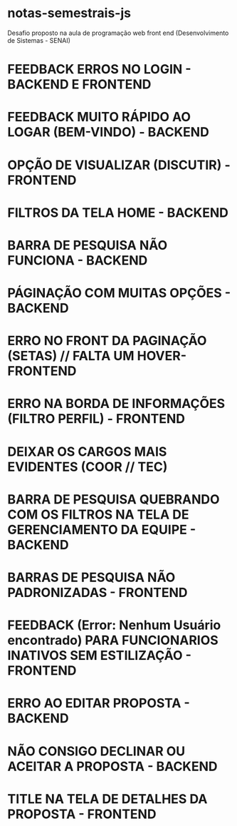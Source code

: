 # notas-semestrais-js
Desafio proposto na aula de programação web front end (Desenvolvimento de Sistemas - SENAI)

# FEEDBACK ERROS NO LOGIN - BACKEND E FRONTEND
# FEEDBACK MUITO RÁPIDO AO LOGAR (BEM-VINDO) - BACKEND
# OPÇÃO DE VISUALIZAR (DISCUTIR) - FRONTEND
# FILTROS DA TELA HOME - BACKEND
# BARRA DE PESQUISA NÃO FUNCIONA - BACKEND
# PÁGINAÇÃO COM MUITAS OPÇÕES - BACKEND
# ERRO NO FRONT DA PAGINAÇÃO (SETAS) // FALTA UM HOVER- FRONTEND
# ERRO NA BORDA DE INFORMAÇÕES (FILTRO PERFIL) - FRONTEND
# DEIXAR OS CARGOS MAIS EVIDENTES (COOR // TEC)
# BARRA DE PESQUISA QUEBRANDO COM OS FILTROS NA TELA DE GERENCIAMENTO DA EQUIPE - BACKEND
# BARRAS DE PESQUISA NÃO PADRONIZADAS - FRONTEND
# FEEDBACK (Error: Nenhum Usuário encontrado) PARA FUNCIONARIOS INATIVOS SEM ESTILIZAÇÃO - FRONTEND 
# ERRO AO EDITAR PROPOSTA - BACKEND
# NÃO CONSIGO DECLINAR OU ACEITAR A PROPOSTA - BACKEND
# TITLE NA TELA DE DETALHES DA PROPOSTA - FRONTEND
